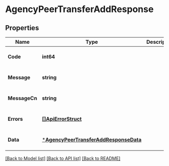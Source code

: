 # AgencyPeerTransferAddResponse

## Properties
Name | Type | Description | Notes
------------ | ------------- | ------------- | -------------
**Code** | **int64** |  | [optional] [default to null]
**Message** | **string** |  | [optional] [default to null]
**MessageCn** | **string** |  | [optional] [default to null]
**Errors** | [**[]ApiErrorStruct**](api_error_struct.md) |  | [optional] [default to null]
**Data** | [***AgencyPeerTransferAddResponseData**](AgencyPeerTransferAddResponseData.md) |  | [optional] [default to null]

[[Back to Model list]](../README.md#documentation-for-models) [[Back to API list]](../README.md#documentation-for-api-endpoints) [[Back to README]](../README.md)


